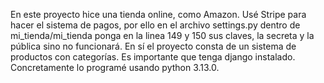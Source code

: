 En este proyecto hice una tienda online, como Amazon. Usé Stripe para hacer el sistema de pagos, por ello en el archivo settings.py dentro de mi_tienda/mi_tienda ponga en la linea 149 y 150 sus claves, la secreta y la pública sino no funcionará. En sí el proyecto consta de un sistema de productos con categorías.
Es importante que tenga django instalado. Concretamente lo programé usando python 3.13.0.
